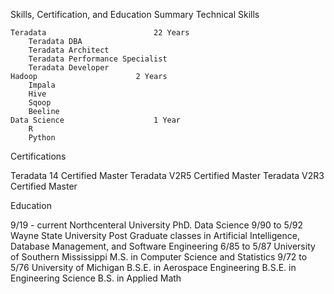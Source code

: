 Skills, Certification, and Education Summary
Technical Skills
	
	Teradata						22 Years
		Teradata DBA
		Teradata Architect		
		Teradata Performance Specialist
		Teradata Developer
	Hadoop						2 Years
		Impala
		Hive
		Sqoop
		Beeline
	Data Science					1 Year
		R
		Python

Certifications

Teradata 14 Certified Master
Teradata V2R5 Certified Master
Teradata V2R3 Certified Master


Education
		
9/19 - current		Northcenteral University
			PhD. Data Science
9/90 to 5/92		Wayne State University
			Post Graduate classes in Artificial Intelligence,
			Database Management, and Software Engineering
6/85 to 5/87		University of Southern Mississippi
			M.S. in Computer Science and Statistics
9/72 to 5/76		University of Michigan
			B.S.E. in Aerospace Engineering
			B.S.E. in Engineering Science
			 B.S.    in Applied Math

